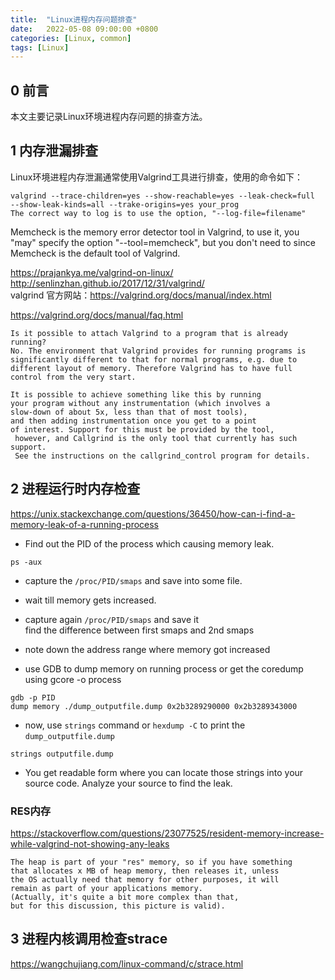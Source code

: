 ```yaml
---
title:  "Linux进程内存问题排查"
date:   2022-05-08 09:00:00 +0800
categories: [Linux, common]
tags: [Linux]
---
```


## 0 前言

本文主要记录Linux环境进程内存问题的排查方法。  


## 1 内存泄漏排查

Linux环境进程内存泄漏通常使用Valgrind工具进行排查，使用的命令如下：  
```
valgrind --trace-children=yes --show-reachable=yes --leak-check=full
--show-leak-kinds=all --trake-origins=yes your_prog
The correct way to log is to use the option, "--log-file=filename"
```


Memcheck is the memory error detector tool in Valgrind, to use it, you "may" specify the option "--tool=memcheck", but you don't need to since Memcheck is the default tool of Valgrind.  

https://prajankya.me/valgrind-on-linux/  
http://senlinzhan.github.io/2017/12/31/valgrind/  
valgrind 官方网站：https://valgrind.org/docs/manual/index.html  



https://valgrind.org/docs/manual/faq.html  
```
Is it possible to attach Valgrind to a program that is already running?
No. The environment that Valgrind provides for running programs is 
significantly different to that for normal programs, e.g. due to 
different layout of memory. Therefore Valgrind has to have full 
control from the very start.  

It is possible to achieve something like this by running 
your program without any instrumentation (which involves a 
slow-down of about 5x, less than that of most tools), 
and then adding instrumentation once you get to a point 
of interest. Support for this must be provided by the tool, 
 however, and Callgrind is the only tool that currently has such support. 
 See the instructions on the callgrind_control program for details.
```



## 2 进程运行时内存检查

https://unix.stackexchange.com/questions/36450/how-can-i-find-a-memory-leak-of-a-running-process

- Find out the PID of the process which causing memory leak.

```
ps -aux
```

- capture the `/proc/PID/smaps` and save into some file.

- wait till memory gets increased.
- capture again `/proc/PID/smaps` and save it  
find the difference between first smaps and 2nd smaps

- note down the address range where memory got increased

- use GDB to dump memory on running process or get the coredump using gcore -o process
```
gdb -p PID
dump memory ./dump_outputfile.dump 0x2b3289290000 0x2b3289343000
```
- now, use `strings` command or `hexdump -C` to print the `dump_outputfile.dump`
```
strings outputfile.dump
```
- You get readable form where you can locate those strings into your source code. Analyze your source to find the leak.   


### RES内存

https://stackoverflow.com/questions/23077525/resident-memory-increase-while-valgrind-not-showing-any-leaks
```
The heap is part of your "res" memory, so if you have something
that allocates x MB of heap memory, then releases it, unless
the OS actually need that memory for other purposes, it will
remain as part of your applications memory. 
(Actually, it's quite a bit more complex than that, 
but for this discussion, this picture is valid).
```


## 3 进程内核调用检查strace

https://wangchujiang.com/linux-command/c/strace.html

